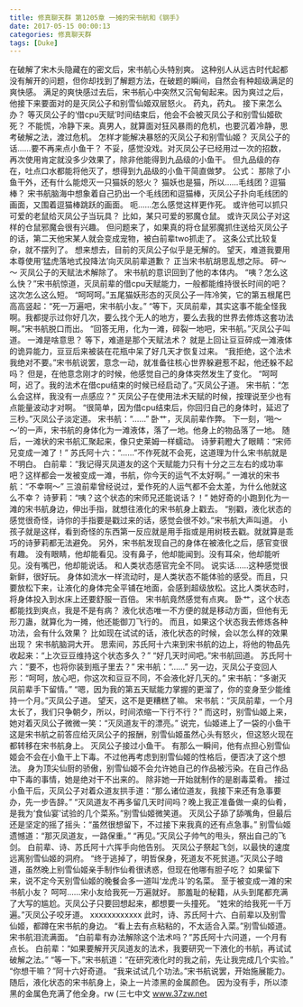 ```yaml
---
title: 修真聊天群 第1205章 一摊的宋书航和《钢手》
date: 2017-05-15 00:00:13
categories: 修真聊天群
tags: [Duke]
---
```


在破解了宋木头隐藏在的密文后，宋书航心头特别爽。
这种别人从远古时代起都没有解开的问题，但你却找到了解题方法，在破题的瞬间，自然会有种超级满足的爽快感。
满足的爽快感过去后，宋书航心中突然又沉甸甸起来。因为爽过之后，他接下来要面对的是灭凤公子和别雪仙姬双层怒火。
药丸，药丸。
接下来怎么办？
等灭凤公子的‘借cpu天赋’时间结束后，他会不会被灭凤公子和别雪仙姬砍死？
不能慌，冷静下来。真男人，就算面对狂风暴雨的危机，也要沉着冷静，思考破解之法，渡过危机。
怎样才能解决暴怒的灭凤公子和别雪仙姬？
灭凤公子的话……要不再来点小鱼干？
不妥，感觉没戏。对灭凤公子已经用过一次的招数，再次使用肯定就没多少效果了，除非他能得到九品级的小鱼干。
但九品级的存在，吐点口水都能将他灭了，想得到九品级的小鱼干简直做梦。
公式：
那除了小鱼干外，还有什么能熄灭一只猫妖的怒火？
猫妖也是猫，所以……毛线团？逗猫棒？
宋书航脑海中想象着自己扔出一个毛线团和逗猫棒，灭凤公子扑向毛线团的画面，又围着逗猫棒跳跃的画面。
呃……怎么感觉这样更作死。
或许他可以抓只可爱的老鼠给灭凤公子当玩具？
比如，某只可爱的邪魔仓鼠。
或许灭凤公子对这样的仓鼠邪魔会很有兴趣。
但问题来了，如果真的将仓鼠邪魔抓住送给灭凤公子的话，第二天他宋某人就会变成宠物，被白前辈two抓走了。
这条公式比较复杂，就不摆列了。
想来想去，目前的灭凤公子似乎是无解的。
望天，难道我要用本尊使用‘猛虎落地式投降法’向灭凤前辈道歉？
正当宋书航胡思乱想之际。
砰～～
灭凤公子的天赋法术解除了。
宋书航的意识回到了他的本体内。
“咦？怎么这么快？”宋书航惊道，灭凤前辈的借cpu天赋能力，一般都能维持很长时间的吧？这次怎么这么短。
“呵呵呵。”五尾猫妖形态的灭凤公子一阵冷笑，它的第五根尾巴高高竖起：“死一万遍吧，宋书航小友。”
“等下，灭凤前辈，其实这事不能全怪我啊。我都提示过你好几次，要么找个无人的地方，要么去我的世界去修炼这套功法啊。”宋书航脱口而出。
“回答无用，化为一滩，碎裂一地吧，宋书航。”灭凤公子叫道。
一滩是啥意思？
等下，难道是那个天赋法术？
就是上回让豆豆碎成一滩液体的诡异能力，豆豆后来被装在花瓶中呆了好几天才恢复过来。
“我拒绝，这个法术我绝对不要。”宋书航说罢，意念一动，就准备往核心世界躲避惹不起，他还躲不起吗？
但是，在他意念刚才的时候，他感觉自己的身体突然发生了变化。
“呵呵呵，迟了。我的法术在借cpu结束的时候已经启动了。”灭凤公子道。
宋书航：“怎么会这样，我没有一点感应？”
灭凤公子在使用法术天赋的时候，按理说至少也有点能量波动才对啊。
“很简单，因为借cpu结束后，你回归自己的身体时，延迟了三秒。”灭凤公子淡定道。
宋书航：“……”
卧艹，灭凤前辈作弊。
下一刻，‘啪～～’的一声，宋书航的身体化为一滩液体，落了一地。他身上的物品落了一地。
随后，一滩状的宋书航汇聚起来，像只史莱姆一样蠕动。
诗萝莉瞪大了眼睛：“宋师兄变成一滩了！”
苏氏阿十六：“……”不作死就不会死，这道理为什么宋书航就是不明白。
白前辈：“我记得灭凤道友的这个天赋能力只有十分之三左右的成功率吧？这样都会一发被变成一滩，书航，你今天的运气不太好啊。”
一滩状的宋书航：“不幸啊～”
三浪前辈曾经说过，爱作死的人运气都不会太差，为什么他就这么不幸？
诗萝莉：“咦？这个状态的宋师兄还能说话？！”
她好奇的小跑到化为一滩的宋书航身边，伸出手指，就想往液化的宋书航身上戳去。
“别戳，液化状态的感觉很奇怪，诗你的手指要是戳过来的话，感觉会很不妙。”宋书航大声叫道。
小孩子就是这样，看到奇怪的东西第一反应就是用手指或是用树枝去戳。就就算是乖巧的诗萝莉都无法避免。
另外，宋书航发现自己的身体在被液化之后，感官变很有趣。
没有眼睛，他却能看见。没有鼻子，他却能闻到。没有耳朵，他却能听见。没有嘴巴，他却能说话。
和人类状态感官完全不同。
说实话……这种感觉很新鲜，很好玩。
身体如流水一样流动时，是人类状态不能体验的感受。而且，只要放松下来，让液化的身体完全平铺在地面，会感到超级放松。这比人类状态时，将身体投入到水床上还要舒服一百倍。
宋书航竟然感觉有点爽。
卧艹，这个状态都能找到爽点，我是不是有病？
液化状态唯一不方便的就是移动方面，但他有无形刀蛊，就算化为一摊，他还能御刀飞行的。
而且，如果这个状态我去修炼各种功法，会有什么效果？
比如现在试试的话，液化状态的时候，会以怎么样的效果出现？
宋书航脑洞大开。
思索间，苏氏阿十六来到宋书航的边上，将他的物品先收起来：“上次豆豆维持这个状态多久？”
“好几天时间吧。”宋书航回道。
苏氏阿十六：“要不，也将你装到瓶子里去？”
宋书航：“……”
另一边，灭凤公子变回人形：“呵呵，放心吧，你这次和豆豆不同，不会液化好几天的。”
宋书航：“多谢灭凤前辈手下留情。”
“嗯，因为我的第五天赋能力掌握的更溜了，你的变身至少能维持一个月。”灭凤公子道。
望天，这不是更糟糕了嘛。
宋书航：“灭凤前辈，一个月太长了，我们只争朝夕，所以，时间浓缩一下行不行？”
而这时，别雪仙姬上来，她对着灭凤公子微微一笑：“灭凤道友干的漂亮。”
说完，仙姬递上了一袋的小鱼干这是宋书航之前答应给灭凤公子的报酬，别雪仙姬虽然心头有怒火，但这怒火现在都转移在宋书航身上。
灭凤公子接过小鱼干。
有那么一瞬间，他有点担心别雪仙姬会不会在小鱼干上下毒。不过他再考虑到别雪仙姬的性格后，便否决了这个想法。
身为顶尖仙厨的骄傲，别雪仙姬不会允许她自己的作品被污染。在自己作品中下毒的事情，她是绝对干不出来的。
除非她一开始就制作的是剧毒菜肴。
接过小鱼干后，灭凤公子对着众道友拱手道：“那么诸位道友，我接下来还有急事要办，先一步告辞。”
“灭凤道友不再多留几天时间吗？晚上我正准备做一桌的仙肴，是我为‘食仙宴’试验的几个菜系。”别雪仙姬微笑道。
灭凤公子舔了舔嘴角，但最后还是坚定的摇了摇头：“虽然很想留下，不过接下来我真的还有点急事。”
别雪仙姬遗憾道：“那灭凤道友，一路保重。”
“再见。”灭凤公子帅气的甩头，祭出自己的飞剑。
白前辈、诗、苏氏阿十六挥手向他告别。
灭凤公子祭起飞剑，以最快的速度远离别雪仙姬的洞府。
“终于逃掉了，明哲保身，死道友不死贫道。”灭凤公子暗道，虽然晚上别雪仙姬亲手制作仙肴很诱惑，但现在他哪有胆子吃？
如果留下来，说不定今天别雪仙姬的晚餐会多一道叫‘龙虎斗’的名菜。
至于被变成一滩的宋书航小友？
呵呵……宋小友给我死一万遍就好。
那羞耻的秘籍，从头到尾都充满了大写的尴尬。灭凤公子只要回想起来，都想要一头撞死。
“姓宋的给我死一千万遍。”灭凤公子咬牙道。
xxxxxxxxxxxx
此时，诗、苏氏阿十六、白前辈以及别雪仙姬，都蹲在宋书航的身边。
“看上去有点粘粘的，不太适合入菜。”别雪仙姬道。
宋书航泪流满面。
“白前辈有办法解除这个法术吗？”苏氏阿十六问道，一个月有点长。
白前辈：“如果要解开灭凤道友的法术，我要研究一下液化的书航，再试试破解之法。”
“等一下。”宋书航道：“在研究液化时的我之前，先让我完成几个实验。”
“你想干嘛？”阿十六好奇道。
“我来试试几个功法。”宋书航说罢，开始施展能力。
随后，液化状态的宋书航身上，染上一片漆黑的金属颜色。
因为没有手，所以漆黑的金属色充满了他全身。rw
(三七中文 www.37zw.net